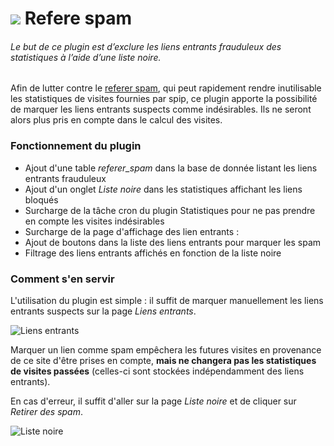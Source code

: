 <h1><img src="http://contrib.spip.net/local/cache-gd2/8d/d89e3fe02c8b41b8f23f33b541a209.png?1453217799"/> Refere spam</h1>


###### Le but de ce plugin est d’exclure les liens entrants frauduleux des statistiques à l’aide d’une liste noire.



Afin de lutter contre le [referer spam](https://fr.wikipedia.org/wiki/Pourriel_de_r%C3%A9f%C3%A9rant), qui peut rapidement rendre inutilisable les statistiques de visites fournies par spip, ce plugin apporte la possibilité de marquer les liens entrants suspects comme indésirables. Ils ne seront alors plus pris en compte dans le calcul des visites.

### Fonctionnement du plugin

- Ajout d'une table *referer_spam* dans la base de donnée listant les liens entrants frauduleux
- Ajout d'un onglet *Liste noire* dans les statistiques affichant les liens bloqués
- Surcharge de la tâche cron du plugin Statistiques pour ne pas prendre en compte les visites indésirables
- Surcharge de la page d'affichage des lien entrants :
 - Ajout de boutons dans la liste des liens entrants pour marquer les spam
 - Filtrage des liens entrants affichés en fonction de la liste noire


### Comment s'en servir

L'utilisation du plugin est simple : il suffit de marquer manuellement les liens entrants suspects sur la page *Liens entrants*.

![Liens entrants](http://contrib.spip.net/IMG/png/capture_d_ecran_2016-01-19_18-49-46.png)

Marquer un lien comme spam empêchera les futures visites en provenance de ce site d'être prises en compte, **mais ne changera pas les statistiques de visites passées** (celles-ci sont stockées indépendamment des liens entrants).  

En cas d'erreur, il suffit d'aller sur la page *Liste noire* et de cliquer sur *Retirer des spam*.

![Liste noire](http://contrib.spip.net/IMG/png/capture_d_ecran_2016-01-19_18-49-45.png)
